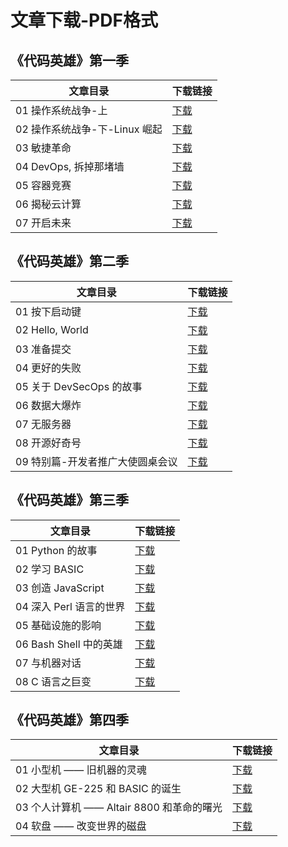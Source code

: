 # 文章下载-PDF格式



## 《代码英雄》第一季

| 文章目录                      | 下载链接                                                     |
| ----------------------------- | ------------------------------------------------------------ |
| 01 操作系统战争-上            | <a href="https://cdn.jsdelivr.net/gh/whlshdw/command-line-heroes@master/%E3%80%8A%E4%BB%A3%E7%A0%81%E8%8B%B1%E9%9B%84%E3%80%8B%E4%B8%8B%E8%BD%BD%E7%89%88/01-command-line-heroes-season-1.pdf" target="_blank">下载</a> |
| 02 操作系统战争-下-Linux 崛起 | <a href="https://cdn.jsdelivr.net/gh/whlshdw/command-line-heroes@master/%E3%80%8A%E4%BB%A3%E7%A0%81%E8%8B%B1%E9%9B%84%E3%80%8B%E4%B8%8B%E8%BD%BD%E7%89%88/02-command-line-heroes-season-1.pdf" target="_blank">下载</a> |
| 03 敏捷革命                   | <a href="https://cdn.jsdelivr.net/gh/whlshdw/command-line-heroes@master/%E3%80%8A%E4%BB%A3%E7%A0%81%E8%8B%B1%E9%9B%84%E3%80%8B%E4%B8%8B%E8%BD%BD%E7%89%88/03-command-line-heroes-season-1.pdf" target="_blank">下载</a> |
| 04 DevOps, 拆掉那堵墙         | <a href="https://cdn.jsdelivr.net/gh/whlshdw/command-line-heroes@master/%E3%80%8A%E4%BB%A3%E7%A0%81%E8%8B%B1%E9%9B%84%E3%80%8B%E4%B8%8B%E8%BD%BD%E7%89%88/04-command-line-heroes-season-1.pdf" target="_blank">下载</a> |
| 05 容器竞赛                   | <a href="https://cdn.jsdelivr.net/gh/whlshdw/command-line-heroes@master/%E3%80%8A%E4%BB%A3%E7%A0%81%E8%8B%B1%E9%9B%84%E3%80%8B%E4%B8%8B%E8%BD%BD%E7%89%88/05-command-line-heroes-season-1.pdf" target="_blank">下载</a> |
| 06 揭秘云计算                 | <a href="https://cdn.jsdelivr.net/gh/whlshdw/command-line-heroes@master/%E3%80%8A%E4%BB%A3%E7%A0%81%E8%8B%B1%E9%9B%84%E3%80%8B%E4%B8%8B%E8%BD%BD%E7%89%88/06-command-line-heroes-season-1.pdf" target="_blank">下载</a> |
| 07 开启未来                   | <a href="https://cdn.jsdelivr.net/gh/whlshdw/command-line-heroes@master/%E3%80%8A%E4%BB%A3%E7%A0%81%E8%8B%B1%E9%9B%84%E3%80%8B%E4%B8%8B%E8%BD%BD%E7%89%88/07-command-line-heroes-season-1.pdf" target="_blank">下载</a> |



## 《代码英雄》第二季

| 文章目录                         | 下载链接                                                     |
| -------------------------------- | ------------------------------------------------------------ |
| 01 按下启动键                    | <a href="https://cdn.jsdelivr.net/gh/whlshdw/command-line-heroes@master/%E3%80%8A%E4%BB%A3%E7%A0%81%E8%8B%B1%E9%9B%84%E3%80%8B%E4%B8%8B%E8%BD%BD%E7%89%88/01-command-line-heroes-season-2.pdf" target="_blank">下载</a> |
| 02 Hello, World                  | <a href="https://cdn.jsdelivr.net/gh/whlshdw/command-line-heroes@master/%E3%80%8A%E4%BB%A3%E7%A0%81%E8%8B%B1%E9%9B%84%E3%80%8B%E4%B8%8B%E8%BD%BD%E7%89%88/02-command-line-heroes-season-2.pdf" target="_blank">下载</a> |
| 03 准备提交                      | <a href="https://cdn.jsdelivr.net/gh/whlshdw/command-line-heroes@master/%E3%80%8A%E4%BB%A3%E7%A0%81%E8%8B%B1%E9%9B%84%E3%80%8B%E4%B8%8B%E8%BD%BD%E7%89%88/03-command-line-heroes-season-2.pdf" target="_blank">下载</a> |
| 04 更好的失败                    | <a href="https://cdn.jsdelivr.net/gh/whlshdw/command-line-heroes@master/%E3%80%8A%E4%BB%A3%E7%A0%81%E8%8B%B1%E9%9B%84%E3%80%8B%E4%B8%8B%E8%BD%BD%E7%89%88/04-command-line-heroes-season-2.pdf" target="_blank">下载</a> |
| 05 关于 DevSecOps 的故事         | <a href="https://cdn.jsdelivr.net/gh/whlshdw/command-line-heroes@master/%E3%80%8A%E4%BB%A3%E7%A0%81%E8%8B%B1%E9%9B%84%E3%80%8B%E4%B8%8B%E8%BD%BD%E7%89%88/05-command-line-heroes-season-2.pdf" target="_blank">下载</a> |
| 06 数据大爆炸                    | <a href="https://cdn.jsdelivr.net/gh/whlshdw/command-line-heroes@master/%E3%80%8A%E4%BB%A3%E7%A0%81%E8%8B%B1%E9%9B%84%E3%80%8B%E4%B8%8B%E8%BD%BD%E7%89%88/06-command-line-heroes-season-2.pdf" target="_blank">下载</a> |
| 07 无服务器                      | <a href="https://cdn.jsdelivr.net/gh/whlshdw/command-line-heroes@master/%E3%80%8A%E4%BB%A3%E7%A0%81%E8%8B%B1%E9%9B%84%E3%80%8B%E4%B8%8B%E8%BD%BD%E7%89%88/07-command-line-heroes-season-2.pdf" target="_blank">下载</a> |
| 08 开源好奇号                    | <a href="https://cdn.jsdelivr.net/gh/whlshdw/command-line-heroes@master/%E3%80%8A%E4%BB%A3%E7%A0%81%E8%8B%B1%E9%9B%84%E3%80%8B%E4%B8%8B%E8%BD%BD%E7%89%88/08-command-line-heroes-season-2.pdf" target="_blank">下载</a> |
| 09 特别篇-开发者推广大使圆桌会议 | <a href="https://cdn.jsdelivr.net/gh/whlshdw/command-line-heroes@master/%E3%80%8A%E4%BB%A3%E7%A0%81%E8%8B%B1%E9%9B%84%E3%80%8B%E4%B8%8B%E8%BD%BD%E7%89%88/09-command-line-heroes-season-2.pdf" target="_blank">下载</a> |



## 《代码英雄》第三季

| 文章目录                | 下载链接                                                     |
| ----------------------- | ------------------------------------------------------------ |
| 01 Python 的故事        | <a href="https://cdn.jsdelivr.net/gh/whlshdw/command-line-heroes@master/%E3%80%8A%E4%BB%A3%E7%A0%81%E8%8B%B1%E9%9B%84%E3%80%8B%E4%B8%8B%E8%BD%BD%E7%89%88/01-command-line-heroes-season-3.pdf" target="_blank">下载</a> |
| 02 学习 BASIC           | <a href="https://cdn.jsdelivr.net/gh/whlshdw/command-line-heroes@master/%E3%80%8A%E4%BB%A3%E7%A0%81%E8%8B%B1%E9%9B%84%E3%80%8B%E4%B8%8B%E8%BD%BD%E7%89%88/02-command-line-heroes-season-3.pdf" target="_blank">下载</a> |
| 03 创造 JavaScript      | <a href="https://cdn.jsdelivr.net/gh/whlshdw/command-line-heroes@master/%E3%80%8A%E4%BB%A3%E7%A0%81%E8%8B%B1%E9%9B%84%E3%80%8B%E4%B8%8B%E8%BD%BD%E7%89%88/03-command-line-heroes-season-3.pdf" target="_blank">下载</a> |
| 04 深入 Perl 语言的世界 | <a href="https://cdn.jsdelivr.net/gh/whlshdw/command-line-heroes@master/%E3%80%8A%E4%BB%A3%E7%A0%81%E8%8B%B1%E9%9B%84%E3%80%8B%E4%B8%8B%E8%BD%BD%E7%89%88/04-command-line-heroes-season-3.pdf" target="_blank">下载</a> |
| 05 基础设施的影响       | <a href="https://cdn.jsdelivr.net/gh/whlshdw/command-line-heroes@master/%E3%80%8A%E4%BB%A3%E7%A0%81%E8%8B%B1%E9%9B%84%E3%80%8B%E4%B8%8B%E8%BD%BD%E7%89%88/05-command-line-heroes-season-3.pdf" target="_blank">下载</a> |
| 06 Bash Shell 中的英雄  | <a href="https://cdn.jsdelivr.net/gh/whlshdw/command-line-heroes@master/%E3%80%8A%E4%BB%A3%E7%A0%81%E8%8B%B1%E9%9B%84%E3%80%8B%E4%B8%8B%E8%BD%BD%E7%89%88/06-command-line-heroes-season-3.pdf" target="_blank">下载</a> |
| 07 与机器对话           | <a href="https://cdn.jsdelivr.net/gh/whlshdw/command-line-heroes@master/%E3%80%8A%E4%BB%A3%E7%A0%81%E8%8B%B1%E9%9B%84%E3%80%8B%E4%B8%8B%E8%BD%BD%E7%89%88/07-command-line-heroes-season-3.pdf" target="_blank">下载</a> |
| 08 C 语言之巨变         | <a href="https://cdn.jsdelivr.net/gh/whlshdw/command-line-heroes@master/%E3%80%8A%E4%BB%A3%E7%A0%81%E8%8B%B1%E9%9B%84%E3%80%8B%E4%B8%8B%E8%BD%BD%E7%89%88/08-command-line-heroes-season-3.pdf" target="_blank">下载</a> |



## 《代码英雄》第四季

| 文章目录                                  | 下载链接                                                     |
| ----------------------------------------- | ------------------------------------------------------------ |
| 01 小型机 —— 旧机器的灵魂                 | <a href="https://cdn.jsdelivr.net/gh/whlshdw/command-line-heroes@master/%E3%80%8A%E4%BB%A3%E7%A0%81%E8%8B%B1%E9%9B%84%E3%80%8B%E4%B8%8B%E8%BD%BD%E7%89%88/01-command-line-heroes-season-4.pdf" target="_blank">下载</a> |
| 02 大型机 GE-225 和 BASIC 的诞生          | <a href="https://cdn.jsdelivr.net/gh/whlshdw/command-line-heroes@master/%E3%80%8A%E4%BB%A3%E7%A0%81%E8%8B%B1%E9%9B%84%E3%80%8B%E4%B8%8B%E8%BD%BD%E7%89%88/02-command-line-heroes-season-4.pdf" target="_blank">下载</a> |
| 03 个人计算机 —— Altair 8800 和革命的曙光 | <a href="https://cdn.jsdelivr.net/gh/whlshdw/command-line-heroes@master/%E3%80%8A%E4%BB%A3%E7%A0%81%E8%8B%B1%E9%9B%84%E3%80%8B%E4%B8%8B%E8%BD%BD%E7%89%88/03-command-line-heroes-season-4.pdf" target="_blank">下载</a> |
| 04 软盘 —— 改变世界的磁盘                 | <a href="https://cdn.jsdelivr.net/gh/whlshdw/command-line-heroes@master/%E3%80%8A%E4%BB%A3%E7%A0%81%E8%8B%B1%E9%9B%84%E3%80%8B%E4%B8%8B%E8%BD%BD%E7%89%88/04-command-line-heroes-season-4.pdf" target="_blank">下载</a> |

